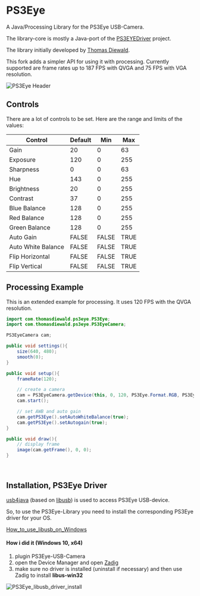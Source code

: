 # PS3Eye
A Java/Processing Library for the PS3Eye USB-Camera.

The library-core is mostly a Java-port of the [PS3EYEDriver](https://github.com/inspirit/PS3EYEDriver) project.

The library initially developed by [Thomas Diewald](https://github.com/diwi/PS3Eye).

This fork adds a simpler API for using it with processing. Currently supported are frame rates up to 187 FPS with QVGA and 75 FPS with VGA resolution.

![PS3Eye Header](http://thomasdiewald.com/processing/libraries/PS3Eye/PS3Eye_capture.jpg)

## Controls
There are a lot of controls to be set. Here are the range and limits of the values:

| Control            	| Default 	| Min   	| Max  	|
|--------------------	|---------	|-------	|------	|
| Gain               	|    20   	|   0   	|  63  	|
| Exposure           	|   120   	|   0   	|  255 	|
| Sharpness          	|    0    	|   0   	|  63  	|
| Hue                	|   143   	|   0   	|  255 	|
| Brightness         	|    20   	|   0   	|  255 	|
| Contrast           	|    37   	|   0   	|  255 	|
| Blue Balance       	|   128   	|   0   	|  255 	|
| Red Balance        	|   128   	|   0   	|  255 	|
| Green Balance      	|   128   	|   0   	|  255 	|
| Auto Gain          	|  FALSE  	| FALSE 	| TRUE 	|
| Auto White Balance 	|  FALSE  	| FALSE 	| TRUE 	|
| Flip Horizontal    	|  FALSE  	| FALSE 	| TRUE 	|
| Flip Vertical      	|  FALSE  	| FALSE 	| TRUE 	|

## Processing Example
This is an extended example for processing. It uses 120 FPS with the QVGA resolution.

```java
import com.thomasdiewald.ps3eye.PS3Eye;
import com.thomasdiewald.ps3eye.PS3EyeCamera;

PS3EyeCamera cam;

public void settings(){
    size(640, 480);
    smooth(0);
}

public void setup(){
    frameRate(120);

    // create a camera
    cam = PS3EyeCamera.getDevice(this, 0, 120, PS3Eye.Format.RGB, PS3Eye.Resolution.QVGA);
    cam.start();

    // set AWB and auto gain
    cam.getPS3Eye().setAutoWhiteBalance(true);
    cam.getPS3Eye().setAutogain(true);
}

public void draw(){
    // display frame
    image(cam.getFrame(), 0, 0);
}
```

<br>

## Installation, PS3Eye Driver

[usb4java](http://usb4java.org/) (based on [libusb](http://libusb.info/)) is used to access PS3Eye USB-device.

So, to use the PS3Eye-Library you need to install the corresponding PS3Eye driver for your OS.

[How_to_use_libusb_on_Windows](https://github.com/libusb/libusb/wiki/Windows#How_to_use_libusb_on_Windows)

#### How i did it (Windows 10, x64)
1) plugin PS3Eye-USB-Camera
2) open the Device Manager and open [Zadig](http://zadig.akeo.ie/)
3) make sure no driver is installed (uninstall if necessary) and then use Zadig to install **libus-win32**

![PS3Eye_libusb_driver_install](http://thomasdiewald.com/processing/libraries/PS3Eye/PS3Eye_libusb_driver_install.jpg)

